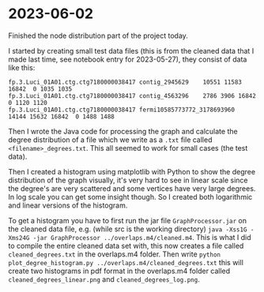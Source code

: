 # 2023-06-02

Finished the node distribution part of the project today.

I started by creating small test data files (this is from the cleaned data that I made last time, see notebook entry for 2023-05-27), they consist of data like this:

```
fp.3.Luci_01A01.ctg.ctg7180000038417 contig_2945629    10551 11583 16842  0 1035 1035
fp.3.Luci_01A01.ctg.ctg7180000038417 contig_4563296    2786 3906 16842  0 1120 1120
fp.3.Luci_01A01.ctg.ctg7180000038417 fermi10585773772_3178693960    14144 15632 16842  0 1488 1488
```

Then I wrote the Java code for processing the graph and calculate the degree distribution of a file which we write as a `.txt` file called `<filename>_degrees.txt`. This all seemed to work for small cases (the test data).

Then I created a histogram using matplotlib with Python to show the degree distribution of the graph visually, it's very hard to see in linear scale since the degree's are very scattered and some vertices have very large degrees. In log scale you can get some insight though. So I created both logarithmic and linear versions of the histogram.

To get a histogram you have to first run the jar file `GraphProcessor.jar` on the cleaned data file, e.g. (while src is the working directory) `java -Xss1G -Xms24G -jar GraphProcessor ../overlaps.m4/cleaned.m4`. This is what I did to compile the entire cleaned data set with, this now creates a file called `cleaned_degrees.txt` in the overlaps.m4 folder. Then write `python plot_degree_histogram.py ../overlaps.m4/cleaned_degrees.txt` this will create two histograms in pdf format in the overlaps.m4 folder called `cleaned_degrees_linear.png` and `cleaned_degrees_log.png`.
